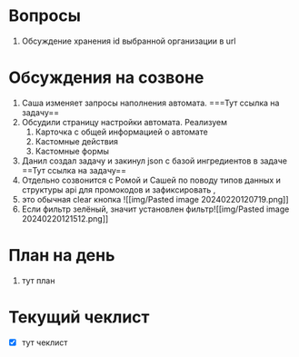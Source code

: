 # Вопросы
1. Обсуждение хранения id выбранной организации в url

# Обсуждения на созвоне
1. Саша изменяет запросы наполнения автомата. ===Тут ссылка на задачу==
2. Обсудили страницу настройки автомата. Реализуем
	1. Карточка с общей информацией о автомате
	2. Кастомные действия
	3. Кастомные формы
3. Данил создал задачу и закинул json с базой ингредиентов в задаче ==Тут ссылка на задачу== 
4. Отдельно созвонится с Ромой и Сашей по поводу типов данных и структуры api для промокодов и зафиксировать ,
5. это обычная clear кнопка ![[img/Pasted image 20240220120719.png]]
6. Если фильтр зелёный, значит установлен фильтр![[img/Pasted image 20240220121512.png]]
# План на день
1. тут план
# Текущий чеклист 
- [x] тут чеклист
